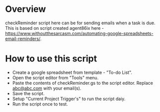 # Overview
checkReminder script here can be for sending emails when a task is due. This is based on script created agent86ix here - https://www.withoutthesarcasm.com/automating-google-spreadsheets-email-reminders/.

# How to use this script
* Create a google spreadsheet from template - "To-do List".
* Open the script editor from "Tools" menu.
* Paste the contents of checkReminder.gs to the script editor. Replace abc@abc.com with your email(s). 
* Save the script.
* Setup "Current Project Trigger's" to run the script daiy.
* Run the script once to test.

